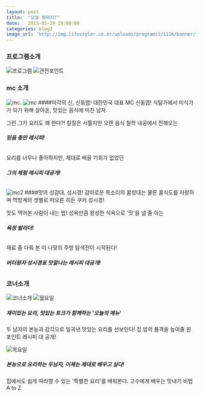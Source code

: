 ```yaml
---
layout: post
title:  "오늘 뭐먹지?"
date:   2015-05-29 19:00:00
categories: blog3
image_url: 'http://img.lifestyler.co.kr/uploads/program/1/1116/banner/f130542885019448000(0).jpg'
---
```


### 프로그램소개
![프로그램](http://img.lifestyler.co.kr/uploads/program/1/1116/menu/2/html/f130542839265428000(0).png)
![관전포인트](http://img.lifestyler.co.kr/uploads/program/1/1116/menu/2/html/f130552145536084000(0).png)

### mc 소개
![mc.](http://img.lifestyler.co.kr/uploads/program/1/1116/menu/3/html/f130542864943028000(0).png)
![mc](http://img.lifestyler.co.kr/uploads/program/1/1116/menu/3/html/f130542865408688000(0).png)
####미각의 신, 신동엽!
대한민국 대표 MC 신동엽!
식탐가에서 미식가가 되기 위해 살아온,
맛있는 음식에 미친 남자.

그런 그가 요리도 꽤 한다?!
칼질은 서툴지만 오랜 음식 철학 내공에서
전해오는
###### **믿음 충만 레시피!**

요리를 너무나 좋아하지만,
제대로 배울 기회가 없었던
###### **그의 체험 레시피 대공개!**

![mc2](http://img.lifestyler.co.kr/uploads/program/1/1116/menu/3/html/f130542865543316000(0).png)
####맛의 성감대, 성시경!
감미로운 목소리의 꿀성대는 물론
꿀식도를 자랑하며 
먹방계의 샛별로 떠오른 히든 쿠커 성시경!

맛도 먹어본 사람이 내는 법!
성욕만큼 왕성한 식욕으로 '맛'을 낼 줄 아는
###### **욕정 발라더!**
재료 좀 다뤄 본 이 나맞의 주방 탐색전이 시작된다!
###### **버터왕자 성시경표 맛깔나는 레시피 대공개!**


### 코너소개
![코너소개](http://img.lifestyler.co.kr/uploads/program/1/1116/menu/4/html/f130542876099836000(0).png)
![월요일](http://img.lifestyler.co.kr/uploads/program/1/1116/menu/4/html/f130542877418660000(0).png)
##### **재미있는 요리, 맛있는 토크가 함께하는 '오늘의 메뉴'**
두 남자의 본능과 감각으로 일궈낸 맛있는 요리를 선보인다!
집 밥의 품격을 높여줄 원 포인트 레시피 대 공개!

![목요일](http://img.lifestyler.co.kr/uploads/program/1/1116/menu/4/html/f130542877666856000(0).png)
##### **본능으로 요리하는 두남자, 이제는 제대로 배우고 싶다!**
집에서도 쉽게 따라할 수 있는
'특별한 요리'를 배워본다.
고수에게 배우는 맛내기 비법 A to Z


